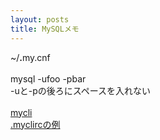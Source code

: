 ```yaml
---
layout: posts
title: MySQLメモ
---
```

~/<b>.</b>my.cnf    
<br>
mysql -ufoo -pbar    
-uと-pの後ろにスペースを入れない    
<br>
[mycli](https://github.com/dbcli/mycli)   
[.myclircの例](https://github.com/dbcli/mycli/blob/master/mycli/myclirc)       
